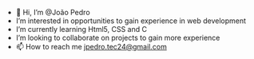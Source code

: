 - 👋 Hi, I’m @João Pedro
-  I’m interested in opportunities to gain experience in web development
-  I’m currently learning Html5, CSS and C
-  I’m looking to collaborate on projects to gain more experience
- 📫 How to reach me [jpedro.tec24@gmail.com](url)

<!---
CodeZuk/CodeZuk is a ✨ special ✨ repository because its `README.md` (this file) appears on your GitHub profile.
You can click the Preview link to take a look at your changes.
--->

